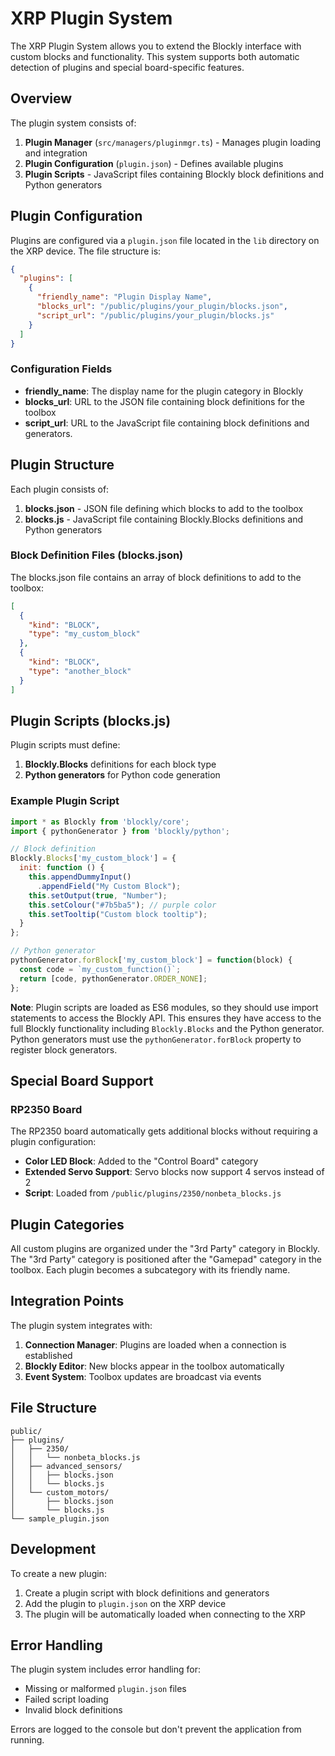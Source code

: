 # XRP Plugin System

The XRP Plugin System allows you to extend the Blockly interface with custom blocks and functionality. This system supports both automatic detection of plugins and special board-specific features.

## Overview

The plugin system consists of:
1. **Plugin Manager** (`src/managers/pluginmgr.ts`) - Manages plugin loading and integration
2. **Plugin Configuration** (`plugin.json`) - Defines available plugins
3. **Plugin Scripts** - JavaScript files containing Blockly block definitions and Python generators

## Plugin Configuration

Plugins are configured via a `plugin.json` file located in the `lib` directory on the XRP device. The file structure is:

```json
{
  "plugins": [
    {
      "friendly_name": "Plugin Display Name",
      "blocks_url": "/public/plugins/your_plugin/blocks.json",
      "script_url": "/public/plugins/your_plugin/blocks.js"
    }
  ]
}
```

### Configuration Fields

- **friendly_name**: The display name for the plugin category in Blockly
- **blocks_url**: URL to the JSON file containing block definitions for the toolbox
- **script_url**: URL to the JavaScript file containing block definitions and generators.

## Plugin Structure

Each plugin consists of:
1. **blocks.json** - JSON file defining which blocks to add to the toolbox
2. **blocks.js** - JavaScript file containing Blockly.Blocks definitions and Python generators

### Block Definition Files (blocks.json)

The blocks.json file contains an array of block definitions to add to the toolbox:

```json
[
  {
    "kind": "BLOCK",
    "type": "my_custom_block"
  },
  {
    "kind": "BLOCK",
    "type": "another_block"
  }
]
```

## Plugin Scripts (blocks.js)

Plugin scripts must define:
1. **Blockly.Blocks** definitions for each block type
2. **Python generators** for Python code generation

### Example Plugin Script

```javascript
import * as Blockly from 'blockly/core';
import { pythonGenerator } from 'blockly/python';

// Block definition
Blockly.Blocks['my_custom_block'] = {
  init: function () {
    this.appendDummyInput()
      .appendField("My Custom Block");
    this.setOutput(true, "Number");
    this.setColour("#7b5ba5"); // purple color
    this.setTooltip("Custom block tooltip");
  }
};

// Python generator
pythonGenerator.forBlock['my_custom_block'] = function(block) {
  const code = `my_custom_function()`;
  return [code, pythonGenerator.ORDER_NONE];
};
```

**Note**: Plugin scripts are loaded as ES6 modules, so they should use import statements to access the Blockly API. This ensures they have access to the full Blockly functionality including `Blockly.Blocks` and the Python generator. Python generators must use the `pythonGenerator.forBlock` property to register block generators.

## Special Board Support

### RP2350 Board

The RP2350 board automatically gets additional blocks without requiring a plugin configuration:

- **Color LED Block**: Added to the "Control Board" category
- **Extended Servo Support**: Servo blocks now support 4 servos instead of 2
- **Script**: Loaded from `/public/plugins/2350/nonbeta_blocks.js`

## Plugin Categories

All custom plugins are organized under the "3rd Party" category in Blockly. The "3rd Party" category is positioned after the "Gamepad" category in the toolbox. Each plugin becomes a subcategory with its friendly name.

## Integration Points

The plugin system integrates with:

1. **Connection Manager**: Plugins are loaded when a connection is established
2. **Blockly Editor**: New blocks appear in the toolbox automatically
3. **Event System**: Toolbox updates are broadcast via events

## File Structure

```
public/
├── plugins/
│   ├── 2350/
│   │   └── nonbeta_blocks.js
│   ├── advanced_sensors/
│   │   ├── blocks.json
│   │   └── blocks.js
│   └── custom_motors/
│       ├── blocks.json
│       └── blocks.js
└── sample_plugin.json
```

## Development

To create a new plugin:

1. Create a plugin script with block definitions and generators
2. Add the plugin to `plugin.json` on the XRP device
3. The plugin will be automatically loaded when connecting to the XRP

## Error Handling

The plugin system includes error handling for:
- Missing or malformed `plugin.json` files
- Failed script loading
- Invalid block definitions

Errors are logged to the console but don't prevent the application from running.
